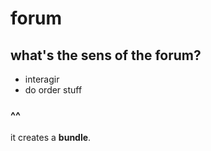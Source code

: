 forum
=====

what's the sens of the forum?
-----------------------------

* interagir
* do order stuff


### ^^

it creates a **bundle**.
